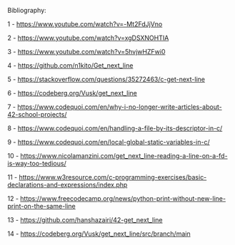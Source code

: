 
Bibliography:

1 - https://www.youtube.com/watch?v=-Mt2FdJjVno

2 - https://www.youtube.com/watch?v=xgDSXNOHTIA

3 - https://www.youtube.com/watch?v=5hvjwHZFwi0

4 - https://github.com/n1kito/Get_next_line

5 - https://stackoverflow.com/questions/35272463/c-get-next-line

6 - https://codeberg.org/Vusk/get_next_line

7 - https://www.codequoi.com/en/why-i-no-longer-write-articles-about-42-school-projects/

8 - https://www.codequoi.com/en/handling-a-file-by-its-descriptor-in-c/

9 - https://www.codequoi.com/en/local-global-static-variables-in-c/

10 - https://www.nicolamanzini.com/get_next_line-reading-a-line-on-a-fd-is-way-too-tedious/

11 - https://www.w3resource.com/c-programming-exercises/basic-declarations-and-expressions/index.php

12 - https://www.freecodecamp.org/news/python-print-without-new-line-print-on-the-same-line

13 - https://github.com/hanshazairi/42-get_next_line

14 - https://codeberg.org/Vusk/get_next_line/src/branch/main
